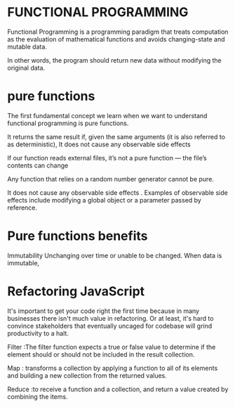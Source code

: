
# FUNCTIONAL PROGRAMMING
Functional Programming is a programming paradigm that treats computation as the evaluation of mathematical functions and avoids changing-state and mutable data.

In other words, the program should return new data without modifying the original data.



# pure functions
The first fundamental concept we learn when we want to understand functional programming is pure functions.

It returns the same result if, given the same arguments (it is also referred to as deterministic), It does not cause any observable side effects

If our function reads external files, it’s not a pure function — the file’s contents can change

Any function that relies on a random number generator cannot be pure.

It does not cause any observable side effects . Examples of observable side effects include modifying a global object or a parameter passed by reference.



# Pure functions benefits
Immutability
Unchanging over time or unable to be changed. When data is immutable, 


# Refactoring JavaScript

It's important to get your code right the first time because in many businesses there isn't much value in refactoring. Or at least, it's hard to convince stakeholders that eventually uncaged for codebase will grind productivity to a halt.

Filter :The filter function expects a true or false value to determine if the element should or should not be included in the result collection.

Map : transforms a collection by applying a function to all of its elements and building a new collection from the returned values.

Reduce :to receive a function and a collection, and return a value created by combining the items.

